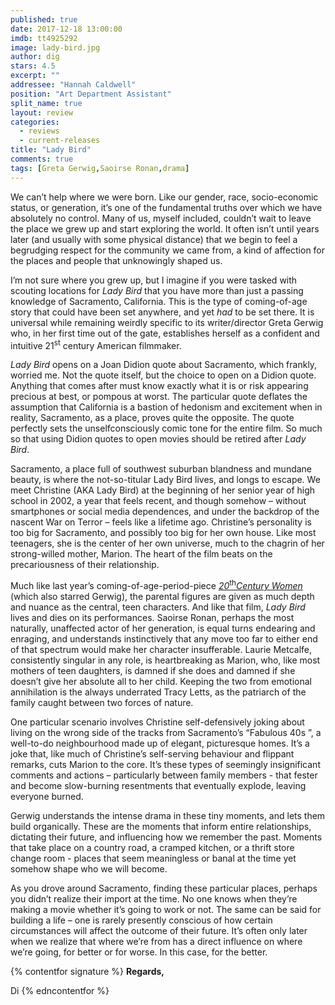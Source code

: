 ```yaml
---
published: true
date: 2017-12-18 13:00:00
imdb: tt4925292
image: lady-bird.jpg
author: dig
stars: 4.5
excerpt: ""
addressee: "Hannah Caldwell"
position: "Art Department Assistant"
split_name: true
layout: review
categories: 
  - reviews
  - current-releases
title: "Lady Bird"
comments: true
tags: [Greta Gerwig,Saoirse Ronan,drama]
---
```


We can’t help where we were born. Like our gender, race, socio-economic status, or generation, it’s one of the fundamental truths over which we have absolutely no control. Many of us, myself included, couldn’t wait to leave the place we grew up and start exploring the world. It often isn’t until years later (and usually with some physical distance) that we begin to feel a begrudging respect for the community we came from, a kind of affection for the places and people that unknowingly shaped us.

I’m not sure where you grew up, but I imagine if you were tasked with scouting locations for _Lady Bird_ that you have more than just a passing knowledge of Sacramento, California. This is the type of coming-of-age story that could have been set anywhere, and yet _had_ to be set there. It is universal while remaining weirdly specific to its writer/director Greta Gerwig who, in her first time out of the gate, establishes herself as a confident and intuitive 21<sup>st</sup> century American filmmaker.

_Lady Bird_ opens on a Joan Didion quote about Sacramento, which frankly, worried me. Not the quote itself, but the choice to open on a Didion quote. Anything that comes after must know exactly what it is or risk appearing precious at best, or pompous at worst. The particular quote deflates the assumption that California is a bastion of hedonism and excitement when in reality, Sacramento, as a place, proves quite the opposite. The quote perfectly sets the unselfconsciously comic tone for the entire film. So much so that using Didion quotes to open movies should be retired after _Lady Bird_.

Sacramento, a place full of southwest suburban blandness and mundane beauty, is where the not-so-titular Lady Bird lives, and longs to escape. We meet Christine (AKA Lady Bird) at the beginning of her senior year of high school in 2002, a year that feels recent, and though somehow – without smartphones  or social media dependences, and under the backdrop of the nascent War on Terror – feels like a lifetime ago. Christine’s personality is too big for Sacramento, and possibly too big for her own house. Like most teenagers, she is the center of her own universe, much to the chagrin of her strong-willed mother, Marion. The heart of the film beats on the precariousness of their relationship.

Much like last year’s coming-of-age-period-piece [_20_<sup>th</sup>_Century Women_](http://www.dearcastandcrew.com/content/2017/2/2/20th-century-women.html) (which also starred Gerwig), the parental figures are given as much depth and nuance as the central, teen characters. And like that film, _Lady Bird_ lives and dies on its performances. Saoirse Ronan, perhaps the most naturally, unaffected actor of her generation, is equal turns endearing and enraging, and understands instinctively that any move too far to either end of that spectrum would make her character insufferable. Laurie Metcalfe, consistently singular in any role, is heartbreaking as Marion, who, like most mothers of teen daughters, is damned if she does and damned if she doesn’t give her absolute all to her child. Keeping the two from emotional annihilation is the always underrated Tracy Letts, as the patriarch of the family caught between two forces of nature.

One particular scenario involves Christine self-defensively joking about living on the wrong side of the tracks from Sacramento’s “Fabulous 40s ”, a well-to-do neighbourhood made up of elegant, picturesque homes. It’s a joke that, like much of Christine’s self-serving behaviour and flippant remarks, cuts Marion to the core. It’s these types of seemingly insignificant comments and actions – particularly between family members - that fester and become slow-burning resentments that eventually explode, leaving everyone burned.

Gerwig understands the intense drama in these tiny moments, and lets them build organically. These are the moments that inform entire relationships, dictating their future, and influencing how we remember the past. Moments that take place on a country road, a cramped kitchen, or a thrift store change room - places that seem meaningless or banal at the time yet somehow shape who we will become.

As you drove around Sacramento, finding these particular places, perhaps you didn’t realize their import at the time. No one knows when they’re making a movie whether it’s going to work or not. The same can be said for building a life – one is rarely presently conscious of how certain circumstances will affect the outcome of their future. It’s often only later when we realize that where we’re from has a direct influence on where we’re going, for better or for worse. In this case, for the better.

{% contentfor signature %}
**Regards,**

Di
{% edncontentfor %}